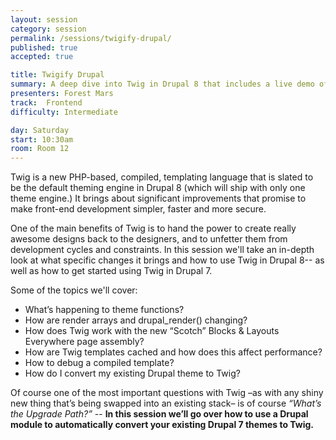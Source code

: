 ```yaml
---
layout: session
category: session
permalink: /sessions/twigify-drupal/
published: true
accepted: true

title: Twigify Drupal
summary: A deep dive into Twig in Drupal 8 that includes a live demo of a Drupal module to automatically convert your existing Drupal themes to Twig
presenters: Forest Mars
track:  Frontend
difficulty: Intermediate

day: Saturday
start: 10:30am
room: Room 12
---
```


Twig is a new PHP-based, compiled, templating language that is slated to be the default theming engine in Drupal 8 (which will ship with only one theme engine.) It brings about significant improvements that promise to make front-end development simpler, faster and more secure.

One of the main benefits of Twig is to hand the power to create really awesome designs back to the designers, and to unfetter them from development cycles and constraints. In this session we'll take an in-depth look at what specific changes it brings and how to use Twig in Drupal 8-- as well as how to get started using Twig in Drupal 7.

Some of the topics we'll cover:

* What’s happening to theme functions?
* How are render arrays and drupal_render() changing?
* How does Twig work with the new “Scotch” Blocks & Layouts Everywhere page assembly?
* How are Twig templates cached and how does this affect performance?
* How to debug a compiled template?
* How do I convert my existing Drupal theme to Twig?

Of course one of the most important questions with Twig –as with any shiny new thing that’s being swapped into an existing stack– is of course <em>“What’s the Upgrade Path?”</em> -- <strong>In this session we’ll go over how to use a Drupal module to automatically convert your existing Drupal 7 themes to Twig.</strong>
